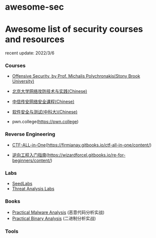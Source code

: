 # awesome-sec

# Awesome list of security courses and resources

recent update: 2022/3/6

### Courses

 - [Offensive Security, by Prof. Michalis Polychronakis(Stony Brook University)](https://www3.cs.stonybrook.edu/~mikepo/CSE363/2020/schedule/)

 - [北京大学网络攻防技术与实践(Chinese)](https://bbs.pku.edu.cn/v2/post-read-single.php?bid=1220&type=0&postid=7427036)

 - [中信传安网络安全课程(Chinese)](https://c4pr1c3.github.io/cuc-wiki/)

 - [软件安全与测试(中科大)(Chinese)](http://staff.ustc.edu.cn/~sycheng/sst/index-cn.html)
 - pwn.college(https://pwn.college)


### Reverse Engineering

 - [CTF-ALL-in-One](Chinese)(https://firmianay.gitbooks.io/ctf-all-in-one/content/)

 - [逆向工程入门指南](Chinese)(https://wizardforcel.gitbooks.io/re-for-beginners/content/)

### Labs

 - [SeedLabs](https://seedsecuritylabs.org)
 - [Threat Analysis Labs](https://www.yurenliu.com/labs)

### Books
 - [Practical Malware Analysis](https://www.oreilly.com/library/view/practical-malware-analysis/9781593272906/) (恶意代码分析实战)
 - [Practical Binary Analysis](https://practicalbinaryanalysis.com) (二进制分析实战)

### Tools


